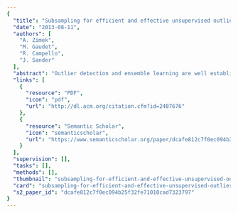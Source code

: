```yaml
---
{
  "title": "Subsampling for efficient and effective unsupervised outlier detection ensembles",
  "date": "2013-08-11",
  "authors": [
    "A. Zimek",
    "M. Gaudet",
    "R. Campello",
    "J. Sander"
  ],
  "abstract": "Outlier detection and ensemble learning are well established research directions in data mining yet the application of ensemble techniques to outlier detection has been rarely studied. Here, we propose and study subsampling as a technique to induce diversity among individual outlier detectors. We show analytically and experimentally that an outlier detector based on a subsample per se, besides inducing diversity, can, under certain conditions, already improve upon the results of the same outlier detector on the complete dataset. Building an ensemble on top of several subsamples is further improving the results. While in the literature so far the intuition that ensembles improve over single outlier detectors has just been transferred from the classification literature, here we also justify analytically why ensembles are also expected to work in the unsupervised area of outlier detection. As a side effect, running an ensemble of several outlier detectors on subsamples of the dataset is more efficient than ensembles based on other means of introducing diversity and, depending on the sample rate and the size of the ensemble, can be even more efficient than just the single outlier detector on the complete data.",
  "links": [
    {
      "resource": "PDF",
      "icon": "pdf",
      "url": "http://dl.acm.org/citation.cfm?id=2487676"
    },
    {
      "resource": "Semantic Scholar",
      "icon": "semanticscholar",
      "url": "https://www.semanticscholar.org/paper/dcafe812c7f0ec094b25f32fe71010cad7323797"
    }
  ],
  "supervision": [],
  "tasks": [],
  "methods": [],
  "thumbnail": "subsampling-for-efficient-and-effective-unsupervised-outlier-detection-ensembles-thumb.jpg",
  "card": "subsampling-for-efficient-and-effective-unsupervised-outlier-detection-ensembles-card.jpg",
  "s2_paper_id": "dcafe812c7f0ec094b25f32fe71010cad7323797"
}
---
```



